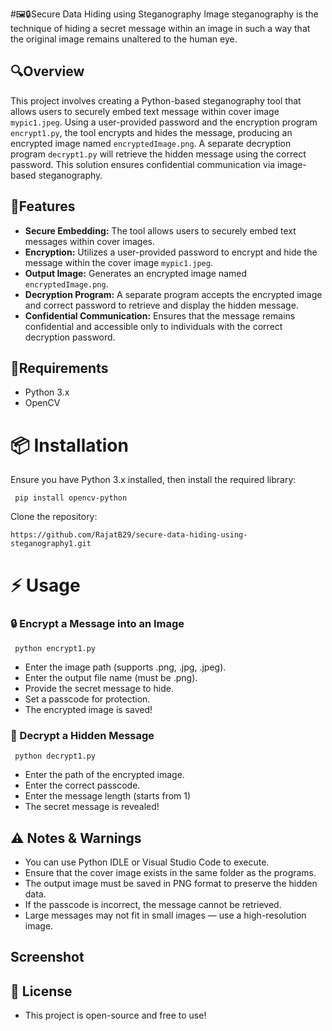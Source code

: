   #🖼️🔒Secure Data Hiding using Steganography
Image steganography is the technique of hiding a secret message within an image in such a way that the original image remains unaltered to the human eye.

  ## 🔍Overview

This project involves creating a Python-based steganography tool that allows users to securely embed text message within cover image `mypic1.jpeg`. Using a user-provided password and the encryption program `encrypt1.py`, the tool encrypts and hides the message, producing an encrypted image named `encryptedImage.png`. A separate decryption program `decrypt1.py` will retrieve the hidden message using the correct password. This solution ensures confidential communication via image-based steganography.

  ## 🚀Features

   - **Secure Embedding:** The tool allows users to securely embed text messages within cover images. 
   - **Encryption:** Utilizes a user-provided password to encrypt and hide the message within the cover image `mypic1.jpeg`.
   - **Output Image:** Generates an encrypted image named `encryptedImage.png`.
   - **Decryption Program:** A separate program accepts the encrypted image and correct password to retrieve and display the hidden message.
   - **Confidential Communication:** Ensures that the message remains confidential and accessible only to individuals with the correct decryption password.

  ## 🔧Requirements

   - Python 3.x
   - OpenCV
     
  # 📦 Installation

Ensure you have Python 3.x installed, then install the required library:

     pip install opencv-python

Clone the repository:
    
    https://github.com/RajatB29/secure-data-hiding-using-steganography1.git
    

# ⚡ Usage

### 🔒 Encrypt a Message into an Image

     python encrypt1.py

   - Enter the image path (supports .png, .jpg, .jpeg).
   - Enter the output file name (must be .png).
   - Provide the secret message to hide.
   - Set a passcode for protection.
   - The encrypted image is saved!

### 🔑 Decrypt a Hidden Message

     python decrypt1.py

   - Enter the path of the encrypted image.
   - Enter the correct passcode.
   - Enter the message length (starts from 1)
   - The secret message is revealed!

## ⚠️ Notes & Warnings

   - You can use Python IDLE or Visual Studio Code to execute.
   - Ensure that the cover image exists in the same folder as the programs.
   - The output image must be saved in PNG format to preserve the hidden data.
   - If the passcode is incorrect, the message cannot be retrieved.
   - Large messages may not fit in small images — use a high-resolution image.

## Screenshot




## 📜 License

   - This project is open-source and free to use!

